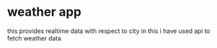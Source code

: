 # weather app
this provides realtime data with respect to city 
in this i have used api to fetch weather data
